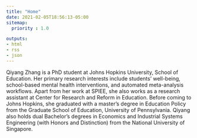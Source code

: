 ```yaml
---
title: "Home"
date: 2021-02-05T18:56:13-05:00
sitemap:
  priority : 1.0

outputs:
- html
- rss
- json
---
```

Qiyang Zhang is a PhD student at Johns Hopkins University, School of Education. Her primary research interests include students’ well-being, school-based mental health interventions, and automated meta-analysis workflows. Apart from her work at SPIEE, she also works as a research assistant at Center for Research and Reform in Education. Before coming to Johns Hopkins, she graduated with a master’s degree in Education Policy from the Graduate School of Education, University of Pennsylvania. Qiyang also holds dual Bachelor’s degrees in Economics and Industrial Systems Engineering (with Honors and Distinction) from the National University of Singapore.

